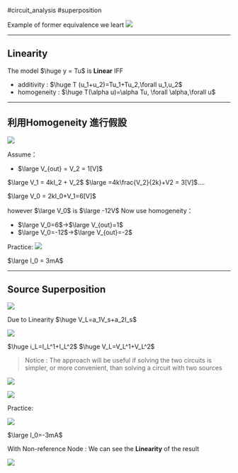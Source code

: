 #circuit_analysis 
#superposition

Example of former equivalence we leart
![](https://i.imgur.com/jhHh12e.png)

---
## Linearity

The model $\huge y = Tu$ is **Linear** IFF 
* additivity : $\huge T (u_1+u_2)=Tu_1+Tu_2,\forall u_1,u_2$
* homogeneity : $\huge T(\alpha u)=\alpha Tu, \forall \alpha,\forall u$

---
## 利用Homogeneity 進行假設

![](https://i.imgur.com/tMRl9Yf.png)

Assume：
* $\large V_{out} = V_2 = 1[V]$

$\large V_1 = 4kI_2 + V_2$
$\large =4k\frac{V_2}{2k}+V2 = 3[V]$....

$\large V_0 = 2kI_0+V_1=6[V]$

however $\large V_0$ is $\large -12V$
Now use homogeneity：
* $\large V_0=6$->$\large V_{out}=1$
* $\large V_0=-12$->$\large V_{out}=-2$

Practice:
![](https://i.imgur.com/Njfk2U3.png)

$\large I_0 = 3mA$

---
## Source Superposition

![](https://i.imgur.com/5VTLrEA.png)

Due to Linearity
$\huge V_L=a_1V_s+a_2I_s$

![](https://i.imgur.com/gU9xuEJ.png)

$\huge i_L=I_L^1+I_L^2$
$\huge V_L=V_L^1+V_L^2$

>Notice : The approach will be useful if solving the two circuits is simpler, or more convenient, than solving a circuit with two sources

![](https://i.imgur.com/aOrTkUJ.png)

![](https://i.imgur.com/CdoFpIf.jpg)

Practice:

![](https://i.imgur.com/8yakZTy.png)

$\large I_0=-3mA$

With Non-reference Node : We can see the **Linearity** of the result

![](https://i.imgur.com/BPlVwMb.png)